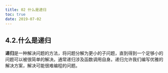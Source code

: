 ```yaml
---
title: 02 什么是递归
toc: true
date: 2019-07-02
---
```

## 4.2.什么是递归

**递归**是一种解决问题的方法，将问题分解为更小的子问题，直到得到一个足够小的问题可以被很简单的解决。通常递归涉及函数调用自身。递归允许我们编写优雅的解决方案，解决可能很难编程的问题。
